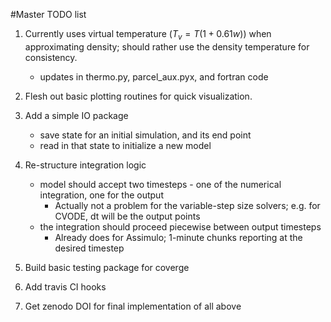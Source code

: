 #Master TODO list

1. Currently uses virtual temperature ($T_v = T(1 + 0.61w)$) when approximating density; should rather use the density temperature for consistency.
    - updates in thermo.py, parcel_aux.pyx, and fortran code 

2. Flesh out basic plotting routines for quick visualization.

3. Add a simple IO package
    - save state for an initial simulation, and its end point
    - read in that state to initialize a new model

4. Re-structure integration logic
    - model should accept two timesteps - one of the numerical integration, one for the output
        + Actually not a problem for the variable-step size solvers; e.g. for CVODE, dt will be the output points
    - the integration should proceed piecewise between output timesteps
        + Already does for Assimulo; 1-minute chunks reporting at the desired timestep

5. Build basic testing package for coverge

6. Add travis CI hooks

7. Get zenodo DOI for final implementation of all above
